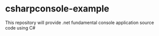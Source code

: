 # csharpconsole-example
This repository will provide .net fundamental console application source code using C#
